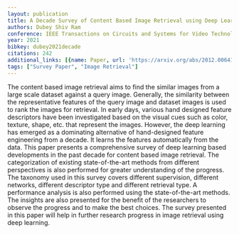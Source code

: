 ```yaml
---
layout: publication
title: A Decade Survey of Content Based Image Retrieval using Deep Learning
authors: Dubey Shiv Ram
conference: IEEE Transactions on Circuits and Systems for Video Technology
year: 2021
bibkey: dubey2021decade
citations: 242
additional_links: [{name: Paper, url: 'https://arxiv.org/abs/2012.00641'}]
tags: ["Survey Paper", "Image Retrieval"]
---
```

The content based image retrieval aims to find the similar images from a
large scale dataset against a query image. Generally, the similarity between
the representative features of the query image and dataset images is used to
rank the images for retrieval. In early days, various hand designed feature
descriptors have been investigated based on the visual cues such as color,
texture, shape, etc. that represent the images. However, the deep learning has
emerged as a dominating alternative of hand-designed feature engineering from a
decade. It learns the features automatically from the data. This paper presents
a comprehensive survey of deep learning based developments in the past decade
for content based image retrieval. The categorization of existing
state-of-the-art methods from different perspectives is also performed for
greater understanding of the progress. The taxonomy used in this survey covers
different supervision, different networks, different descriptor type and
different retrieval type. A performance analysis is also performed using the
state-of-the-art methods. The insights are also presented for the benefit of
the researchers to observe the progress and to make the best choices. The
survey presented in this paper will help in further research progress in image
retrieval using deep learning.
